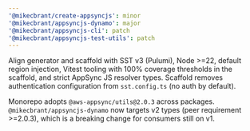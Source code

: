 ```yaml
---
'@mikecbrant/create-appsyncjs': minor
'@mikecbrant/appsyncjs-dynamo': major
'@mikecbrant/appsyncjs-cli': patch
'@mikecbrant/appsyncjs-test-utils': patch
---
```


Align generator and scaffold with SST v3 (Pulumi), Node >=22, default region injection, Vitest tooling with 100% coverage thresholds in the scaffold, and strict AppSync JS resolver types. Scaffold removes authentication configuration from `sst.config.ts` (no auth by default).

Monorepo adopts `@aws-appsync/utils@2.0.3` across packages. `@mikecbrant/appsyncjs-dynamo` now targets v2 types (peer requirement >=2.0.3), which is a breaking change for consumers still on v1.
